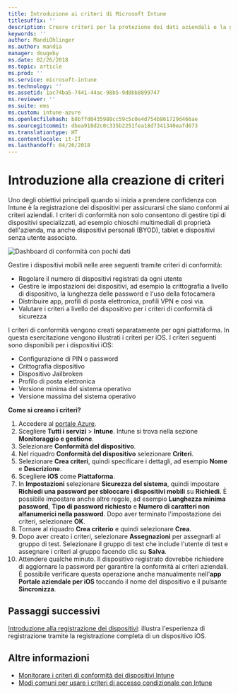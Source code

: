```yaml
---
title: Introduzione ai criteri di Microsoft Intune
titlesuffix: ''
description: Creare criteri per la protezione dei dati aziendali e la gestione dei dispositivi che gli utenti finali usano per accedere alle risorse aziendali.
keywords: ''
author: MandiOhlinger
ms.author: mandia
manager: dougeby
ms.date: 02/26/2018
ms.topic: article
ms.prod: ''
ms.service: microsoft-intune
ms.technology: ''
ms.assetid: 1ac74ba5-7441-44ac-98b5-9d8bb8899747
ms.reviewer: ''
ms.suite: ems
ms.custom: intune-azure
ms.openlocfilehash: b8bffd0435988cc59c5c0e4d754b861729d466ae
ms.sourcegitcommit: dbea918d2c0c335b2251fea18d7341340eafd673
ms.translationtype: HT
ms.contentlocale: it-IT
ms.lasthandoff: 04/26/2018
---
```

# <a name="get-started-with-creating-policies"></a>Introduzione alla creazione di criteri

Uno degli obiettivi principali quando si inizia a prendere confidenza con Intune è la registrazione dei dispositivi per assicurarsi che siano conformi ai criteri aziendali. I criteri di conformità non solo consentono di gestire tipi di dispositivi specializzati, ad esempio chioschi multimediali di proprietà dell'azienda, ma anche dispositivi personali (BYOD), tablet e dispositivi senza utente associato.

![Dashboard di conformità con pochi dati](/intune/media/generic-compliance-dashboard.png)

Gestire i dispositivi mobili nelle aree seguenti tramite criteri di conformità:

* Regolare il numero di dispositivi registrati da ogni utente
* Gestire le impostazioni dei dispositivi, ad esempio la crittografia a livello di dispositivo, la lunghezza delle password e l'uso della fotocamera
* Distribuire app, profili di posta elettronica, profili VPN e così via.
* Valutare i criteri a livello del dispositivo per i criteri di conformità di sicurezza

I criteri di conformità vengono creati separatamente per ogni piattaforma. In questa esercitazione vengono illustrati i criteri per iOS. I criteri seguenti sono disponibili per i dispositivi iOS:

* Configurazione di PIN o password
* Crittografia dispositivo
* Dispositivo Jailbroken
* Profilo di posta elettronica
* Versione minima del sistema operativo
* Versione massima del sistema operativo

__Come si creano i criteri?__

1. Accedere al [portale Azure](https://portal.azure.com).
2. Scegliere **Tutti i servizi** > **Intune**. Intune si trova nella sezione **Monitoraggio e gestione**.
3. Selezionare **Conformità del dispositivo**.
4. Nel riquadro **Conformità del dispositivo** selezionare **Criteri**.
5. Selezionare **Crea criteri**, quindi specificare i dettagli, ad esempio **Nome** e **Descrizione**. 
6. Scegliere **iOS** come **Piattaforma**.
6. In **Impostazioni** selezionare **Sicurezza del sistema**, quindi impostare **Richiedi una password per sbloccare i dispositivi mobili** su **Richiedi**. È possibile impostare anche altre regole, ad esempio **Lunghezza minima password**, **Tipo di password richiesto** e **Numero di caratteri non alfanumerici nella password**. Dopo aver terminato l'impostazione dei criteri, selezionare **OK**.
7. Tornare al riquadro **Crea criterio** e quindi selezionare **Crea**.
8. Dopo aver creato i criteri, selezionare **Assegnazioni** per assegnarli al gruppo di test. Selezionare il gruppo di test che include l'utente di test e assegnare i criteri al gruppo facendo clic su **Salva**.
9. Attendere qualche minuto. Il dispositivo registrato dovrebbe richiedere di aggiornare la password per garantire la conformità ai criteri aziendali. È possibile verificare questa operazione anche manualmente nell'**app Portale aziendale per iOS** toccando il nome del dispositivo e il pulsante **Sincronizza**.

## <a name="next-steps"></a>Passaggi successivi

[Introduzione alla registrazione dei dispositivi](get-started-enroll.md): illustra l'esperienza di registrazione tramite la registrazione completa di un dispositivo iOS.

## <a name="learn-more"></a>Altre informazioni

* [Monitorare i criteri di conformità dei dispositivi Intune](compliance-policy-monitor.md)
* [Modi comuni per usare i criteri di accesso condizionale con Intune](conditional-access-intune-common-ways-use.md)
